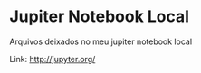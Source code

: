 # Jupiter Notebook Local
Arquivos deixados no meu jupiter notebook local

Link: http://jupyter.org/
